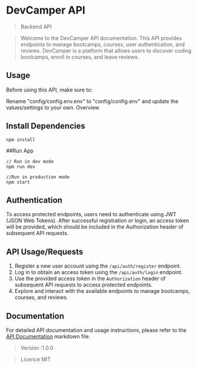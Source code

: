 # DevCamper API
>Backend API 

>Welcome to the DevCamper API documentation. This API provides endpoints to manage bootcamps, courses, user authentication, and reviews. DevCamper is a platform that allows users to discover coding bootcamps, enroll in courses, and leave reviews.



## Usage

Before using this API, make sure to:

Rename "config/config.env.env" to "config/config.env" and update the values/settings to your own.
Overview

## Install Dependencies
```
npm install
```

##Run App
```
// Run in dev mode
npm run dev 

//Run in production mode
npm start
```




## Authentication
To access protected endpoints, users need to authenticate using JWT (JSON Web Tokens). After successful registration or login, an access token will be provided, which should be included in the Authorization header of subsequent API requests.

## API Usage/Requests
1. Register a new user account using the `/api/auth/register` endpoint.
2. Log in to obtain an access token using the `/api/auth/login` endpoint.
3. Use the provided access token in the `Authorization` header of subsequent API requests to access protected endpoints.
4. Explore and interact with the available endpoints to manage bootcamps, courses, and reviews.

##
##  
## Documentation

For detailed API documentation and usage instructions, please refer to the [API Documentation](./documentation.md) markdown file.


> Version :1.0.0

> Licence MIT

